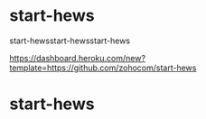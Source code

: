 # start-hews
start-hewsstart-hewsstart-hews

<https://dashboard.heroku.com/new?template=https://github.com/zohocom/start-hews>
# start-hews

